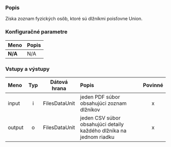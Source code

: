 ### Popis

Získa zoznam fyzických osôb, ktoré sú dlžníkmi poisťovne Union.

### Konfiguračné parametre

| Meno | Popis |
|:----|:----|
|**N/A** | N/A |

### Vstupy a výstupy ###

|Meno |Typ | Dátová hrana | Popis | Povinné |
|:--------|:------:|:------:|:-------------|:---------------------:|
|input|i|FilesDataUnit|jeden PDF súbor obsahujúci zoznam dlžníkov|x|
|output|o|FilesDataUnit|jeden CSV súbor obsahujúci detaily každého dlžníka na jednom riadku|x|